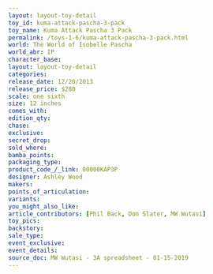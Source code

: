```yaml
---
layout: layout-toy-detail 
toy_id: kuma-attack-pascha-3-pack
toy_name: Kuma Attack Pascha 3 Pack
permalink: /toys-1-6/kuma-attack-pascha-3-pack.html
world: The World of Isobelle Pascha
world_abr: IP
character_base: 
layout: layout-toy-detail
categories: 
release_date: 12/20/2013
release_price: $280 
scale: one sixth
size: 12 inches
comes_with: 
edition_qty: 
chase: 
exclusive: 
secret_drop: 
sold_where: 
bamba_points: 
packaging_type: 
product_code_/_link: 00000KAP3P
designer: Ashley Wood
makers: 
points_of_articulation: 
variants: 
you_might_also_like: 
article_contributors: [Phil Back, Don Slater, MW Wutasi]
toy_pics: 
backstory: 
sale_type: 
event_exclusive: 
event_details: 
source_doc: MW Wutasi - 3A spreadsheet - 01-15-2019
---
```

